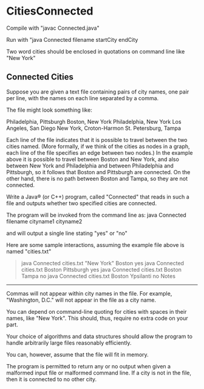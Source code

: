 # CitiesConnected

Compile with "javac Connected.java"


Run with "java Connected filename startCity endCity

Two word cities should be enclosed in quotations on command line like "New York"

Connected Cities
--------------------------------
Suppose you are given a text file containing pairs of city names, one pair per line, with the names on each line separated by a comma.


The file might look something like:


Philadelphia, Pittsburgh
Boston, New York
Philadelphia, New York
Los Angeles, San Diego
New York, Croton-Harmon
St. Petersburg, Tampa


Each line of the file indicates that it is possible to travel between the two cities named. (More formally, if we think of the cities as nodes in a graph, each line of the file specifies an edge between two nodes.) In the example above it is possible to travel between Boston and New York, and also between New York and Philadelphia and between Philadelphia and Pittsburgh, so it follows that Boston and Pittsburgh are connected. On the other hand, there is no path between Boston and Tampa, so they are not connected.


Write a Java® (or C++) program, called "Connected" that reads in such a file and outputs whether two specified cities are connected.


The program will be invoked from the command line as:  java Connected filename cityname1 cityname2


and will output a single line stating "yes" or "no"


Here are some sample interactions, assuming the example file above is named "cities.txt"


> java Connected cities.txt "New York" Boston
yes
> java Connected cities.txt Boston Pittsburgh
yes
> java Connected cities.txt Boston Tampa
no
> java Connected cities.txt Boston Ypsilanti
no
Notes
--------------------------------
Commas will not appear within city names in the file. For example, "Washington, D.C." will not appear in the file as a city name.


You can depend on command-line quoting for cities with spaces in their names, like "New York". This should, thus, require no
extra code on your part.


Your choice of algorithms and data structures should allow the program to handle arbitrarily large files reasonably efficiently.


You can, however, assume that the file will fit in memory.


The program is permitted to return any or no output when given a malformed input file or malformed command line.
If a city is not in the file, then it is connected to no other city.
